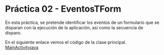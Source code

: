 # Práctica 02 - EventosTForm



En esta práctica, se pretende identificar los eventos de un formulario que se disparan con la ejecución
de la aplicación, así como la secuencia de disparo.

En el siguiente enlace vemos el código de la clase principal.
[MainActivityjava](https://github.com/salvafon/eventosTform/blob/master/app/src/main/java/fonseca/emmanuel/eventostform/MainActivity.java)

